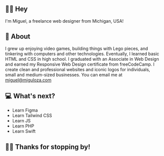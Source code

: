 ## 👋🏽 Hey 
I'm Miguel, a freelance web designer from Michigan, USA!

## 🤔 About 
I grew up enjoying video games, building things with Lego pieces, and tinkering with computers and other technologies. Eventually, I learned basic HTML and CSS in high school. I graduated with an Associate in Web Design and earned my Responsive Web Design certificate from freeCodeCamp. I create clean and professional websites and iconic logos for individuals, small and medium-sized businesses.
You can email me at [miguel@miguloza.com](mailto:miguel@miguloza.com)

## 💻 What's next? 
- Learn Figma
- Learn Tailwind CSS
- Learn JS
- Learn PHP
- Learn Swift

## ✌🏽 Thanks for stopping by!

<!-- **migu-loza/migu-loza** is a ✨ _special_ ✨ repository because its `README.md` (this file) appears on your GitHub profile. -->
